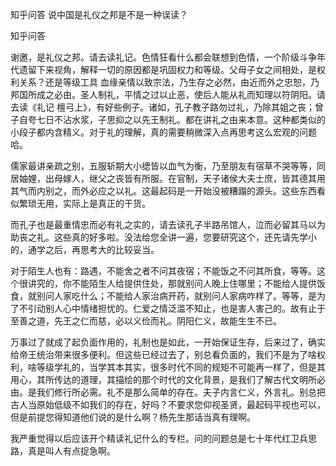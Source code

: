  
 知乎问答 说中国是礼仪之邦是不是一种误读？ 
 
 
 
 
 
 知乎问答 
 
 

 

 谢邀，是礼仪之邦。请去读礼记。色情狂看什么都会联想到色情，一个阶级斗争年代遗留下来视角，解释一切的原因都是巩固权力和等级。父母子女之间相处，是权利关系？还是等级工具 血缘亲情以致宗法，乃生存之必然，由近而外之忠恕，乃邦国所成之必由。圣人制礼，平情之过以止恶，使后人能从礼而知理以符阴阳。请去读《礼记 檀弓上》，有好些例子。诸如，孔子教子路勿过礼，乃除其姐之丧；曾子自夸七日不沾水浆，子思抑之以先王制礼。都在讲礼之由来本意。这种都类似的小段子都内含精义。对于礼的理解，真的需要稍微深入点再思考这么宏观的问题哈。

 

 儒家最讲亲疏之别，五服斩期大小缌皆以血气为衡，乃至朋友有宿草不哭等等，同居妯娌，出母嫁人，继父之丧皆有所服。在官制，天子诸侯大夫士庶，皆其德其用其气而内别之，而外必应之以礼。这最起码是一开始没被糟蹋的源头。这些东西看似繁琐无用，实际上是真正的干货。

 

 而孔子也是最重情忠而必有礼之实的，请去读孔子半路吊馆人，泣而必留其马以为助丧之礼。这些真的好多啦。没法给您全讲一遍，您要研究这个，还先请先学小的，通学之后，再思考大的比较妥当。

 

 对于陌生人也有：路遇，不能舍之者不问其夜宿；不能饭之不问其所食，等等。这个很讲究的，你不能陌生人给提供住处，那就别问人晚上住哪里；不能给人提供饭食，就别问人家吃什么；不能给人家治病开药，就别问人家病咋样了。等等，是为了不引动别人心中情绪担忧的。仁爱之情泛滥不知止，也是害人害己的。故有止于至善之道，先王之仁而慈，必以义俭而礼。阴阳仁义，故能生生不已。

 

 万事过了就成了起负面作用的，礼制也是如此，一开始保证生存，后来过了，确实给帝王统治带来很多便利。但这些已经过去了，别总看负面的，我们不是为了啥权利，啥等级学礼的，当学其本其实，很多时代不同的规矩不可能再一样了，但是其用心，其所传达的道理，其描绘的那个时代的文化背景，是我们了解古代文明所必由。是我们修行所必需。礼不是那么简单的存在。夫子内言仁义，外言礼。别总把古人当原始低级不如我们的存在，好吗？不要求您仰视圣贤，最起码平视也可以，但是前提您得知道他们说的是什么啊？杨先生那话当真有理啊。

 

 我严重觉得以后应该开个精读礼记什么的专栏。问的问题总是七十年代红卫兵思路，真是叫人有点捉急啊。 